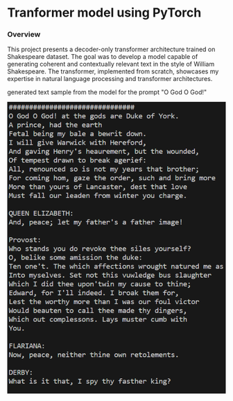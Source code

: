 # Tranformer model using PyTorch
### Overview
This project presents a decoder-only transformer architecture trained on Shakespeare dataset. The goal was to develop a model capable of generating coherent and contextually relevant text in the style of William Shakespeare. The transformer, implemented from scratch, showcases my expertise in natural language processing and transformer architectures.


generated text sample from the model for the prompt "O God O God!"

![sample_generation](images/smaple_generation.png)

